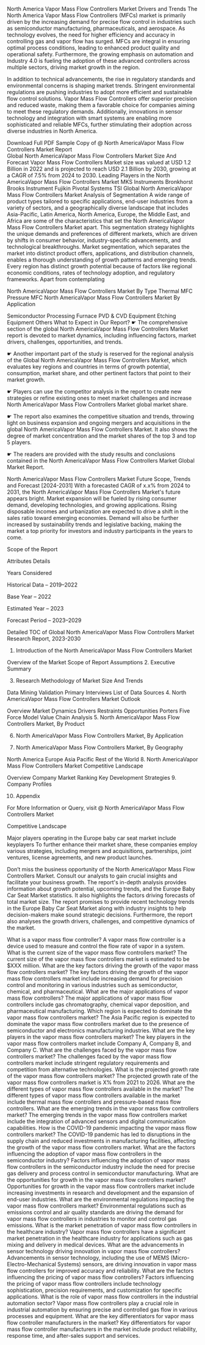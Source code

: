 North America Vapor Mass Flow Controllers Market Drivers and Trends
The North America Vapor Mass Flow Controllers (MFCs) market is primarily driven by the increasing demand for precise flow control in industries such as semiconductor manufacturing, pharmaceuticals, and aerospace. As technology evolves, the need for higher efficiency and accuracy in controlling gas and vapor flow has surged. MFCs are integral in ensuring optimal process conditions, leading to enhanced product quality and operational safety. Furthermore, the growing emphasis on automation and Industry 4.0 is fueling the adoption of these advanced controllers across multiple sectors, driving market growth in the region.

In addition to technical advancements, the rise in regulatory standards and environmental concerns is shaping market trends. Stringent environmental regulations are pushing industries to adopt more efficient and sustainable flow control solutions. Vapor Mass Flow Controllers offer superior precision and reduced waste, making them a favorable choice for companies aiming to meet these regulatory demands. Additionally, innovations in sensor technology and integration with smart systems are enabling more sophisticated and reliable MFCs, further stimulating their adoption across diverse industries in North America.

Download Full PDF Sample Copy of @ North AmericaVapor Mass Flow Controllers Market Report  
Global North AmericaVapor Mass Flow Controllers Market Size And Forecast
Vapor Mass Flow Controllers Market size was valued at USD 1.2 Billion in 2022 and is projected to reach USD 2.1 Billion by 2030, growing at a CAGR of 7.5% from 2024 to 2030.
Leading Players in the North AmericaVapor Mass Flow Controllers Market
MKS Instruments
Bronkhorst
Brooks Instrument
Fujikin
Pivotal Systems
TSI
Global North AmericaVapor Mass Flow Controllers Market Analysis of Segmentation
A wide range of product types tailored to specific applications, end-user industries from a variety of sectors, and a geographically diverse landscape that includes Asia-Pacific, Latin America, North America, Europe, the Middle East, and Africa are some of the characteristics that set the North AmericaVapor Mass Flow Controllers Market apart. This segmentation strategy highlights the unique demands and preferences of different markets, which are driven by shifts in consumer behavior, industry-specific advancements, and technological breakthroughs. Market segmentation, which separates the market into distinct product offers, applications, and distribution channels, enables a thorough understanding of growth patterns and emerging trends. Every region has distinct growth potential because of factors like regional economic conditions, rates of technology adoption, and regulatory frameworks. Apart from contemplating

North AmericaVapor Mass Flow Controllers Market By Type
Thermal MFC
Pressure MFC
North AmericaVapor Mass Flow Controllers Market By Application

Semiconductor Processing Furnace
PVD & CVD Equipment
Etching Equipment
Others
What to Expect in Our Report?
☛ The comprehensive section of the global North AmericaVapor Mass Flow Controllers Market report is devoted to market dynamics, including influencing factors, market drivers, challenges, opportunities, and trends.

☛ Another important part of the study is reserved for the regional analysis of the Global North AmericaVapor Mass Flow Controllers Market, which evaluates key regions and countries in terms of growth potential, consumption, market share, and other pertinent factors that point to their market growth.

☛ Players can use the competitor analysis in the report to create new strategies or refine existing ones to meet market challenges and increase North AmericaVapor Mass Flow Controllers Market global market share.

☛ The report also examines the competitive situation and trends, throwing light on business expansion and ongoing mergers and acquisitions in the global North AmericaVapor Mass Flow Controllers Market. It also shows the degree of market concentration and the market shares of the top 3 and top 5 players.

☛ The readers are provided with the study results and conclusions contained in the North AmericaVapor Mass Flow Controllers Market Global Market Report.

North AmericaVapor Mass Flow Controllers Market Future Scope, Trends and Forecast [2024-2031]
With a forecasted CAGR of x.x% from 2024 to 2031, the North AmericaVapor Mass Flow Controllers Market's future appears bright. Market expansion will be fueled by rising consumer demand, developing technologies, and growing applications. Rising disposable incomes and urbanization are expected to drive a shift in the sales ratio toward emerging economies. Demand will also be further increased by sustainability trends and legislative backing, making the market a top priority for investors and industry participants in the years to come.

Scope of the Report

Attributes Details

Years Considered

Historical Data – 2019–2022

Base Year – 2022

Estimated Year – 2023

Forecast Period – 2023–2029

Detailed TOC of Global North AmericaVapor Mass Flow Controllers Market Research Report, 2023-2030
1. Introduction of the North AmericaVapor Mass Flow Controllers Market

Overview of the Market
Scope of Report
Assumptions
2. Executive Summary

3. Research Methodology of Market Size And Trends

Data Mining
Validation
Primary Interviews
List of Data Sources
4. North AmericaVapor Mass Flow Controllers Market Outlook

Overview
Market Dynamics
Drivers
Restraints
Opportunities
Porters Five Force Model
Value Chain Analysis
5. North AmericaVapor Mass Flow Controllers Market, By Product

6. North AmericaVapor Mass Flow Controllers Market, By Application

7. North AmericaVapor Mass Flow Controllers Market, By Geography

North America
Europe
Asia Pacific
Rest of the World
8. North AmericaVapor Mass Flow Controllers Market Competitive Landscape

Overview
Company Market Ranking
Key Development Strategies
9. Company Profiles

10. Appendix

For More Information or Query, visit @ North AmericaVapor Mass Flow Controllers Market

Competitive Landscape

Major players operating in the Europe baby car seat market include keyplayers To further enhance their market share, these companies employ various strategies, including mergers and acquisitions, partnerships, joint ventures, license agreements, and new product launches.

Don’t miss the business opportunity of the North AmericaVapor Mass Flow Controllers Market. Consult our analysts to gain crucial insights and facilitate your business growth.
The report's in-depth analysis provides information about growth potential, upcoming trends, and the Europe Baby Car Seat Market statistics. It also highlights the factors driving forecasts of total market size. The report promises to provide recent technology trends in the Europe Baby Car Seat Market along with industry insights to help decision-makers make sound strategic decisions. Furthermore, the report also analyses the growth drivers, challenges, and competitive dynamics of the market.

What is a vapor mass flow controller?
A vapor mass flow controller is a device used to measure and control the flow rate of vapor in a system.
What is the current size of the vapor mass flow controllers market?
The current size of the vapor mass flow controllers market is estimated to be $XXX million.
What are the key factors driving the growth of the vapor mass flow controllers market?
The key factors driving the growth of the vapor mass flow controllers market include increasing demand for precision control and monitoring in various industries such as semiconductor, chemical, and pharmaceutical.
What are the major applications of vapor mass flow controllers?
The major applications of vapor mass flow controllers include gas chromatography, chemical vapor deposition, and pharmaceutical manufacturing.
Which region is expected to dominate the vapor mass flow controllers market?
The Asia Pacific region is expected to dominate the vapor mass flow controllers market due to the presence of semiconductor and electronics manufacturing industries.
What are the key players in the vapor mass flow controllers market?
The key players in the vapor mass flow controllers market include Company A, Company B, and Company C.
What are the challenges faced by the vapor mass flow controllers market?
The challenges faced by the vapor mass flow controllers market include stringent regulatory requirements and competition from alternative technologies.
What is the projected growth rate of the vapor mass flow controllers market?
The projected growth rate of the vapor mass flow controllers market is X% from 2021 to 2026.
What are the different types of vapor mass flow controllers available in the market?
The different types of vapor mass flow controllers available in the market include thermal mass flow controllers and pressure-based mass flow controllers.
What are the emerging trends in the vapor mass flow controllers market?
The emerging trends in the vapor mass flow controllers market include the integration of advanced sensors and digital communication capabilities.
How is the COVID-19 pandemic impacting the vapor mass flow controllers market?
The COVID-19 pandemic has led to disruptions in the supply chain and reduced investments in manufacturing facilities, affecting the growth of the vapor mass flow controllers market.
What are the factors influencing the adoption of vapor mass flow controllers in the semiconductor industry?
Factors influencing the adoption of vapor mass flow controllers in the semiconductor industry include the need for precise gas delivery and process control in semiconductor manufacturing.
What are the opportunities for growth in the vapor mass flow controllers market?
Opportunities for growth in the vapor mass flow controllers market include increasing investments in research and development and the expansion of end-user industries.
What are the environmental regulations impacting the vapor mass flow controllers market?
Environmental regulations such as emissions control and air quality standards are driving the demand for vapor mass flow controllers in industries to monitor and control gas emissions.
What is the market penetration of vapor mass flow controllers in the healthcare industry?
Vapor mass flow controllers have a significant market penetration in the healthcare industry for applications such as gas mixing and delivery in medical devices.
What are the advancements in sensor technology driving innovation in vapor mass flow controllers?
Advancements in sensor technology, including the use of MEMS (Micro-Electro-Mechanical Systems) sensors, are driving innovation in vapor mass flow controllers for improved accuracy and reliability.
What are the factors influencing the pricing of vapor mass flow controllers?
Factors influencing the pricing of vapor mass flow controllers include technology sophistication, precision requirements, and customization for specific applications.
What is the role of vapor mass flow controllers in the industrial automation sector?
Vapor mass flow controllers play a crucial role in industrial automation by ensuring precise and controlled gas flow in various processes and equipment.
What are the key differentiators for vapor mass flow controller manufacturers in the market?
Key differentiators for vapor mass flow controller manufacturers in the market include product reliability, response time, and after-sales support and services.
